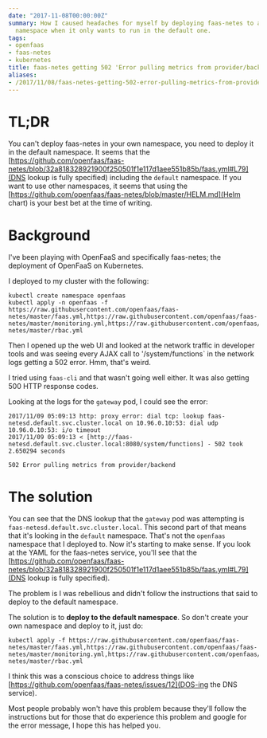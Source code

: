 ```yaml
---
date: "2017-11-08T00:00:00Z"
summary: How I caused headaches for myself by deploying faas-netes to a different
  namespace when it only wants to run in the default one.
tags:
- openfaas
- faas-netes
- kubernetes
title: faas-netes getting 502 'Error pulling metrics from provider/backend'
aliases:
- /2017/11/08/faas-netes-getting-502-error-pulling-metrics-from-provider-backend.html
---
```

# TL;DR
You can't deploy faas-netes in your own namespace, you need to deploy it in the default namespace. It seems that the [https://github.com/openfaas/faas-netes/blob/32a818328921900f250501f1e117d1aee551b85b/faas.yml#L79](DNS lookup is fully specified) including the `default` namespace. If you want to use other namespaces, it seems that using the [https://github.com/openfaas/faas-netes/blob/master/HELM.md](Helm chart) is your best bet at the time of writing.

# Background
I've been playing with OpenFaaS and specifically faas-netes; the deployment of OpenFaaS on Kubernetes.

I deployed to my cluster with the following:
```
kubectl create namespace openfaas
kubectl apply -n openfaas -f https://raw.githubusercontent.com/openfaas/faas-netes/master/faas.yml,https://raw.githubusercontent.com/openfaas/faas-netes/master/monitoring.yml,https://raw.githubusercontent.com/openfaas/faas-netes/master/rbac.yml
```

Then I opened up the web UI and looked at the network traffic in developer tools and was seeing every AJAX call to '/system/functions` in the network logs getting a 502 error. Hmm, that's weird.

I tried using `faas-cli` and that wasn't going well either. It was also getting 500 HTTP response codes.

Looking at the logs for the `gateway` pod, I could see the error:
```
2017/11/09 05:09:13 http: proxy error: dial tcp: lookup faas-netesd.default.svc.cluster.local on 10.96.0.10:53: dial udp 10.96.0.10:53: i/o timeout
2017/11/09 05:09:13 < [http://faas-netesd.default.svc.cluster.local:8080/system/functions] - 502 took 2.650294 seconds
```
```
502 Error pulling metrics from provider/backend
```

# The solution
You can see that the DNS lookup that the `gateway` pod was attempting is `faas-netesd.default.svc.cluster.local`. This second part of that means that it's looking in the `default` namespace. That's not the `openfaas` namespace that I deployed to. Now it's starting to make sense. If you look at the YAML for the faas-netes service, you'll see that the [https://github.com/openfaas/faas-netes/blob/32a818328921900f250501f1e117d1aee551b85b/faas.yml#L79](DNS lookup is fully specified).

The problem is I was rebellious and didn't follow the instructions that said to deploy to the default namespace.

The solution is to **deploy to the default namespace**. So don't create your own namespace and deploy to it, just do:
```
kubectl apply -f https://raw.githubusercontent.com/openfaas/faas-netes/master/faas.yml,https://raw.githubusercontent.com/openfaas/faas-netes/master/monitoring.yml,https://raw.githubusercontent.com/openfaas/faas-netes/master/rbac.yml
```

I think this was a conscious choice to address things like [https://github.com/openfaas/faas-netes/issues/12](DOS-ing the DNS service).

Most people probably won't have this problem because they'll follow the instructions but for those that do experience this problem and google for the error message, I hope this has helped you.
